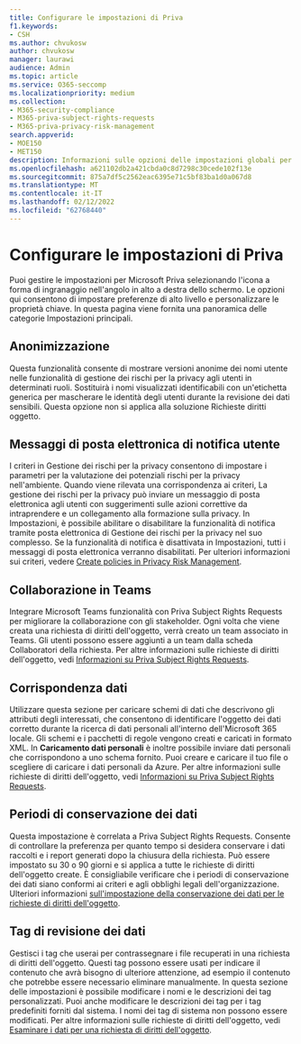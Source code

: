 ```yaml
---
title: Configurare le impostazioni di Priva
f1.keywords:
- CSH
ms.author: chvukosw
author: chvukosw
manager: laurawi
audience: Admin
ms.topic: article
ms.service: O365-seccomp
ms.localizationpriority: medium
ms.collection:
- M365-security-compliance
- M365-priva-subject-rights-requests
- M365-priva-privacy-risk-management
search.appverid:
- MOE150
- MET150
description: Informazioni sulle opzioni delle impostazioni globali per Microsoft Priva.
ms.openlocfilehash: a621102db2a421cbda0c8d7298c30cede102f13e
ms.sourcegitcommit: 875a7df5c2562eac6395e71c5bf83ba1d0a067d8
ms.translationtype: MT
ms.contentlocale: it-IT
ms.lasthandoff: 02/12/2022
ms.locfileid: "62768440"
---
```

# <a name="configure-priva-settings"></a>Configurare le impostazioni di Priva

Puoi gestire le impostazioni per Microsoft Priva selezionando l'icona a forma di ingranaggio nell'angolo in alto a destra dello schermo. Le opzioni qui consentono di impostare preferenze di alto livello e personalizzare le proprietà chiave. In questa pagina viene fornita una panoramica delle categorie Impostazioni principali.

## <a name="anonymization"></a>Anonimizzazione

Questa funzionalità consente di mostrare versioni anonime dei nomi utente nelle funzionalità di gestione dei rischi per la privacy agli utenti in determinati ruoli. Sostituirà i nomi visualizzati identificabili con un'etichetta generica per mascherare le identità degli utenti durante la revisione dei dati sensibili. Questa opzione non si applica alla soluzione Richieste diritti oggetto.

## <a name="user-notification-emails"></a>Messaggi di posta elettronica di notifica utente  

I criteri in Gestione dei rischi per la privacy consentono di impostare i parametri per la valutazione dei potenziali rischi per la privacy nell'ambiente. Quando viene rilevata una corrispondenza ai criteri, La gestione dei rischi per la privacy può inviare un messaggio di posta elettronica agli utenti con suggerimenti sulle azioni correttive da intraprendere e un collegamento alla formazione sulla privacy. In Impostazioni, è possibile abilitare o disabilitare la funzionalità di notifica tramite posta elettronica di Gestione dei rischi per la privacy nel suo complesso. Se la funzionalità di notifica è disattivata in Impostazioni, tutti i messaggi di posta elettronica verranno disabilitati. Per ulteriori informazioni sui criteri, vedere [Create policies in Privacy Risk Management](risk-management-policies.md).

## <a name="teams-collaboration"></a>Collaborazione in Teams  

Integrare Microsoft Teams funzionalità con Priva Subject Rights Requests per migliorare la collaborazione con gli stakeholder. Ogni volta che viene creata una richiesta di diritti dell'oggetto, verrà creato un team associato in Teams. Gli utenti possono essere aggiunti a un team dalla scheda Collaboratori della richiesta. Per altre informazioni sulle richieste di diritti dell'oggetto, vedi [Informazioni su Priva Subject Rights Requests](subject-rights-requests.md).

## <a name="data-matching"></a>Corrispondenza dati  

Utilizzare questa sezione per caricare schemi di dati che descrivono gli attributi degli interessati, che consentono di identificare l'oggetto dei dati corretto durante la ricerca di dati personali all'interno dell'Microsoft 365 locale. Gli schemi e i pacchetti di regole vengono creati e caricati in formato XML. In **Caricamento dati personali** è inoltre possibile inviare dati personali che corrispondono a uno schema fornito. Puoi creare e caricare il tuo file o scegliere di caricare i dati personali da Azure. Per altre informazioni sulle richieste di diritti dell'oggetto, vedi [Informazioni su Priva Subject Rights Requests](subject-rights-requests.md).

## <a name="data-retention-periods"></a>Periodi di conservazione dei dati

Questa impostazione è correlata a Priva Subject Rights Requests. Consente di controllare la preferenza per quanto tempo si desidera conservare i dati raccolti e i report generati dopo la chiusura della richiesta. Può essere impostato su 30 o 90 giorni e si applica a tutte le richieste di diritti dell'oggetto create. È consigliabile verificare che i periodi di conservazione dei dati siano conformi ai criteri e agli obblighi legali dell'organizzazione. Ulteriori informazioni [sull'impostazione della conservazione dei dati per le richieste di diritti dell'oggetto](subject-rights-requests-reports.md#manage-data-retention).

## <a name="data-review-tags"></a>Tag di revisione dei dati

Gestisci i tag che userai per contrassegnare i file recuperati in una richiesta di diritti dell'oggetto. Questi tag possono essere usati per indicare il contenuto che avrà bisogno di ulteriore attenzione, ad esempio il contenuto che potrebbe essere necessario eliminare manualmente. In questa sezione delle impostazioni è possibile modificare i nomi e le descrizioni dei tag personalizzati. Puoi anche modificare le descrizioni dei tag per i tag predefiniti forniti dal sistema. I nomi dei tag di sistema non possono essere modificati. Per altre informazioni sulle richieste di diritti dell'oggetto, vedi [Esaminare i dati per una richiesta di diritti dell'oggetto](subject-rights-requests-data-review.md#step-3-review-data).
